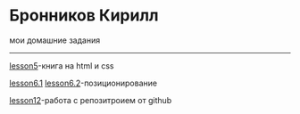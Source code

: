 # Бронников Кирилл
мои домашние задания
****************


[lesson5](https://codepen.io/eminem72/pen/JrJxdW "lesson5")-книга на html и css

[lesson6.1](https://codepen.io/eminem72/pen/boYrdp "lesson6.1") [lesson6.2](https://codepen.io/eminem72/pen/qPVPdE "lesson6.2")-позиционирование

[lesson12](https://eminem72.github.io/lesson12/index.html "lesson12")-работа с репозитроием от github 
